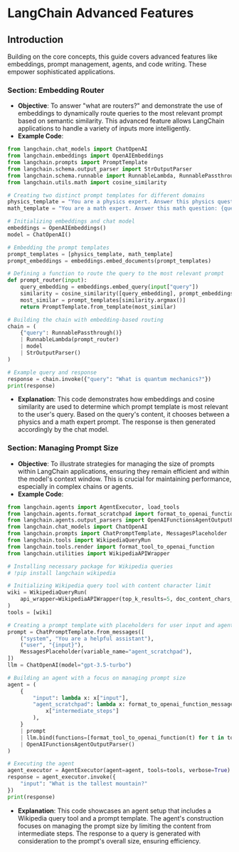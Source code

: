 # LangChain Advanced Features

## Introduction

Building on the core concepts, this guide covers advanced features like embeddings, prompt management, agents, and code writing. These empower sophisticated applications.

### Section: Embedding Router
- **Objective**: To answer "what are routers?" and demonstrate the use of embeddings to dynamically route queries to the most relevant prompt based on semantic similarity. This advanced feature allows LangChain applications to handle a variety of inputs more intelligently.
- **Example Code**:
```python
from langchain.chat_models import ChatOpenAI   
from langchain.embeddings import OpenAIEmbeddings   
from langchain.prompts import PromptTemplate   
from langchain.schema.output_parser import StrOutputParser   
from langchain.schema.runnable import RunnableLambda, RunnablePassthrough   
from langchain.utils.math import cosine_similarity   

# Creating two distinct prompt templates for different domains
physics_template = "You are a physics expert. Answer this physics question: {query}"
math_template = "You are a math expert. Answer this math question: {query}"

# Initializing embeddings and chat model
embeddings = OpenAIEmbeddings()
model = ChatOpenAI()

# Embedding the prompt templates
prompt_templates = [physics_template, math_template]
prompt_embeddings = embeddings.embed_documents(prompt_templates)

# Defining a function to route the query to the most relevant prompt
def prompt_router(input):
    query_embedding = embeddings.embed_query(input["query"])
    similarity = cosine_similarity([query_embedding], prompt_embeddings)[0]
    most_similar = prompt_templates[similarity.argmax()]
    return PromptTemplate.from_template(most_similar)

# Building the chain with embedding-based routing
chain = (
    {"query": RunnablePassthrough()}
    | RunnableLambda(prompt_router)
    | model
    | StrOutputParser()
)

# Example query and response
response = chain.invoke({"query": "What is quantum mechanics?"})
print(response)
```
- **Explanation**: This code demonstrates how embeddings and cosine similarity are used to determine which prompt template is most relevant to the user's query. Based on the query's content, it chooses between a physics and a math expert prompt. The response is then generated accordingly by the chat model.

### Section: Managing Prompt Size
- **Objective**: To illustrate strategies for managing the size of prompts within LangChain applications, ensuring they remain efficient and within the model's context window. This is crucial for maintaining performance, especially in complex chains or agents.
- **Example Code**:
```python
from langchain.agents import AgentExecutor, load_tools
from langchain.agents.format_scratchpad import format_to_openai_function_messages
from langchain.agents.output_parsers import OpenAIFunctionsAgentOutputParser
from langchain.chat_models import ChatOpenAI
from langchain.prompts import ChatPromptTemplate, MessagesPlaceholder
from langchain.tools import WikipediaQueryRun
from langchain.tools.render import format_tool_to_openai_function
from langchain.utilities import WikipediaAPIWrapper

# Installing necessary package for Wikipedia queries
# !pip install langchain wikipedia

# Initializing Wikipedia query tool with content character limit
wiki = WikipediaQueryRun(
    api_wrapper=WikipediaAPIWrapper(top_k_results=5, doc_content_chars_max=10_000)
)
tools = [wiki]

# Creating a prompt template with placeholders for user input and agent scratchpad
prompt = ChatPromptTemplate.from_messages([
    ("system", "You are a helpful assistant"),
    ("user", "{input}"),
    MessagesPlaceholder(variable_name="agent_scratchpad"),
])
llm = ChatOpenAI(model="gpt-3.5-turbo")

# Building an agent with a focus on managing prompt size
agent = (
    {
        "input": lambda x: x["input"],
        "agent_scratchpad": lambda x: format_to_openai_function_messages(
            x["intermediate_steps"]
        ),
    }
    | prompt
    | llm.bind(functions=[format_tool_to_openai_function(t) for t in tools])
    | OpenAIFunctionsAgentOutputParser()
)

# Executing the agent
agent_executor = AgentExecutor(agent=agent, tools=tools, verbose=True)
response = agent_executor.invoke({
    "input": "What is the tallest mountain?"
})
print(response)
```
- **Explanation**: This code showcases an agent setup that includes a Wikipedia query tool and a prompt template. The agent's construction focuses on managing the prompt size by limiting the content from intermediate steps. The response to a query is generated with consideration to the prompt's overall size, ensuring efficiency.